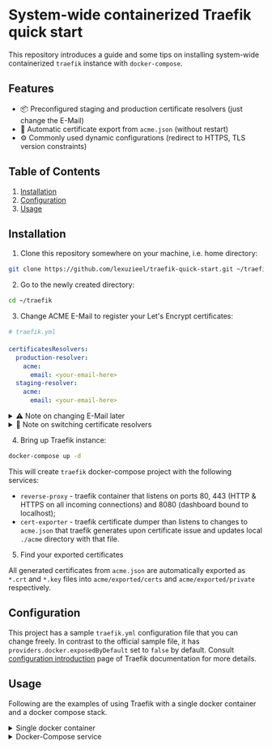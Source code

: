 # System-wide containerized Traefik quick start

This repository introduces a guide and some tips on installing system-wide
containerized `traefik` instance with `docker-compose`.

## Features

- 📦 Preconfigured staging and production certificate resolvers (just change the E-Mail)
- 📄 Automatic certificate export from `acme.json` (without restart)
- ⚙️ Commonly used dynamic configurations (redirect to HTTPS, TLS version constraints)

## Table of Contents

1. [Installation](#installation)
2. [Configuration](#configuration)
1. [Usage](#usage)

## Installation

1. Clone this repository somewhere on your machine, i.e. home directory:

```bash
git clone https://github.com/lexuzieel/traefik-quick-start.git ~/traefik
```

2. Go to the newly created directory:

```bash
cd ~/traefik
```

3. Change ACME E-Mail to register your Let's Encrypt certificates:

```yaml
# traefik.yml

certificatesResolvers:
  production-resolver:
    acme:
      email: <your-email-here>
  staging-resolver:
    acme:
      email: <your-email-here>
```

<details>
  <summary>⚠️ Note on changing E-Mail later</summary>

> Your specified E-Mail will be used to register an account on the first usage by
> a [certificate resolver specified for a router](https://doc.traefik.io/traefik/routing/routers/#certresolver)
> and will be stored in `acme/acme.json`.
> If you will later want to change the E-Mail you will have to
> remove `acme.json` file. Since it is most likely that it will be created by 
> the container and will be owned by root, you will have to use `sudo`:
> ```
> sudo rm acme/acme.json
> ```

</details>

<details>
  <summary>🐛 Note on switching certificate resolvers</summary>

> There is currently a [bug with Traefik](https://github.com/traefik/traefik/issues/8633)
> that prevents switching between resolvers. If you have an already issued
> certificate by `staging-resolver` you first have to change your service's router
> [certresolver](https://doc.traefik.io/traefik/routing/routers/#certresolver)
> parameter to `production-resolver` and then **remove acme.json file**.

</details>

4. Bring up Traefik instance:

```bash
docker-compose up -d
```

This will create `traefik` docker-compose project with the following services:
- `reverse-proxy` - traefik container that listens on ports 80, 443 (HTTP & HTTPS on all
incoming connections) and 8080 (dashboard bound to localhost);
- `cert-exporter` - traefik certificate dumper than listens to changes to `acme.json` that traefik
generates upon certificate issue and updates local `./acme` directory with that file.

5. Find your exported certificates

All generated certificates from `acme.json` are automatically exported as `*.crt` and `*.key` files
into `acme/exported/certs` and `acme/exported/private` respectively.

## Configuration

This project has a sample `traefik.yml` configuration file that you can change
freely. In contrast to the official sample file, it has
`providers.docker.exposedByDefault` set to `false` by default.
Consult [configuration introduction](https://doc.traefik.io/traefik/getting-started/configuration-overview/)
page of Traefik documentation for more details.

## Usage

Following are the examples of using Traefik with a single docker container and a docker compose stack.

<details>
  <summary>Single docker container</summary>

After bringing up an instance of `traefik`, it will 
[automatically watch](https://doc.traefik.io/traefik/getting-started/concepts/#auto-service-discovery) 
for new containers on your system. In order to tell `traefik` to create a 
route to your container, simply
[annotate it](https://doc.traefik.io/traefik/providers/docker):

```bash
docker run --rm \
-l 'traefik.enable=true' \
-l 'traefik.http.routers.nginx-example.rule=Host("nginx.example.localhost")' \
-l 'traefik.http.routers.nginx-example.entrypoints=web' \
-l 'traefik.http.services.nginx-example.loadbalancer.server.port=80' \
-l 'traefik.docker.network=traefik_overlay' \
--network traefik_overlay \
nginx
```

> Pay close attention to the `--network` parameter. In order for the Traefik to
> "see" this container they have to be connected to the same network, since
> originally containers reside in different networks and cannot access each
> other.

Now you can access your container at http://nginx.example.localhost:

![nginx example](docs/nginx-example.png)

</details>

<details>
  <summary>Docker-Compose service</summary>

Besides single containers you can also annotate `docker-compose` services and
since they are regular containers they will also be picked up by Traefik.

Given a `docker-compose.yml` file that descibes two services, a front-end and
a back-end:

```yaml
version: '3'

services:
  redis-commander:
    image: rediscommander/redis-commander:latest
    environment:
      - REDIS_HOSTS=local:redis:6379
    # This service is exposed by Traefik, so no need to expose the ports
    # ports:
    #   - "8081:8081"
    networks:
      - traefik
      # docker-compose project network
      # (to allow the backend to connect to redis)
      - default 
    labels:
      - "traefik.enable=true"
      - "traefik.http.services.redis-commander.loadbalancer.server.port=8081"
      - "traefik.http.routers.redis-commander.rule=Host(`redis-commander.localhost`)"
      - "traefik.http.routers.redis-commander.entrypoints=web"
      - "traefik.docker.network=traefik_overlay"
  redis:
    image: redis

networks:
  traefik:
    name: traefik_overlay
```

You can specify a reference to the `traefik_overlay` network in the list of
docker-compose project networks:

```yml
networks:
  traefik:
    name: traefik_overlay
```

Then, in the service that you want to expose, add this network:

```yml
services:
  my-service:
    ...
    networks:
      - traefik
      - default # <-- Add default network if you want to connect 
                # to other services inside the docker-compose project
```

Bring up this docker-compose project:

```bash
docker-compose --project-name example --file sample-docker-compose.yml up -d
```

Now you can access your service at http://redis-commander.localhost:

![docker-compose service example](docs/redis-commander.png)

</details>
